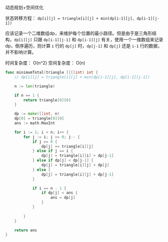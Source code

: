 动态规划+空间优化

状态转移方程： `dp[i][j] = triangle[i][j] + min(dp[i-1][j], dp[i-1][j-1])` 

应该记录一个二维数组dp，来维护每个位置的最小路径。但是由于是三角形结构，`dp[i][j]` 只跟 `dp[i-1][j-1]` 和 `dp[i-1][j]` 有关，使用一个一维数组来记录dp，倒序遍历，则计算 
`i` 行的 `dp[j]` 时，`dp[j-1]` 和 `dp[j]` 还是 `i-1` 行的数据，并不影响计算。

时间复杂度： O(n^2)
空间复杂度： O(n)

```Go
func minimumTotal(triangle [][]int) int {
    // dp[i][j] = triangle[i][j] + min(dp[i-1][j], dp[i-1][j-1])

    n := len(triangle)

    if n == 1 {
        return triangle[0][0]
    }

    dp := make([]int, n)
    dp[0] = triangle[0][0]
    ans := math.MaxInt

    for i := 1; i < n; i++ {
        for j := i; j >= 0; j-- {
            if j == 0 {
                dp[j] += triangle[i][j]
            } else if j == i {
                dp[j] = triangle[i][i] + dp[j-1]
            } else if dp[j] < dp[j-1] {
                dp[j] = triangle[i][j] + dp[j]
            } else {
                dp[j] = triangle[i][j] + dp[j-1]
            }

            if i == n - 1 {
                if dp[j] < ans {
                    ans = dp[j]
                }
            }
            
        }
    }

    return ans
}
```